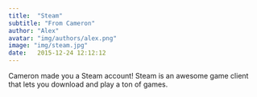 ```yaml
---
title:  "Steam"
subtitle: "From Cameron"
author: "Alex"
avatar: "img/authors/alex.png"
image: "img/steam.jpg"
date:   2015-12-24 12:12:12
---
```


Cameron made you a Steam account! Steam is an awesome game client that lets you download and play a ton of games.